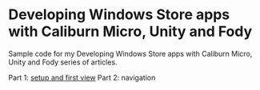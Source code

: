 Developing Windows Store apps with Caliburn Micro, Unity and Fody
=================

Sample code for my Developing Windows Store apps with Caliburn Micro, Unity and Fody series of articles. 

Part 1: [setup and first view](http://blog.kulman.sk/developing-windows-store-apps-with-caliburn-micro-part-1-setup-and-first-view/) 
Part 2: navigation